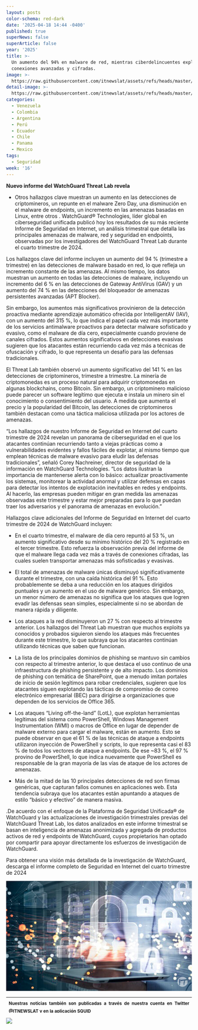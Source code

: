 ```yaml
---
layout: posts
color-schema: red-dark
date: '2025-04-18 14:44 -0400'
published: true
superNews: false
superArticle: false
year: '2025'
title: >-
  Un aumento del 94% en malware de red, mientras ciberdelincuentes explotan
  conexiones avanzadas y cifradas.
image: >-
  https://raw.githubusercontent.com/itnewslat/assets/refs/heads/master/img/540x320/seguridad-table-p.jpg
detail-image: >-
  https://raw.githubusercontent.com/itnewslat/assets/refs/heads/master/img/1024x680/seguridad-table-g.jpg
categories:
  - Venezuela
  - Colombia
  - Argentina
  - Perú
  - Ecuador
  - Chile
  - Panama
  - Mexico
tags:
  - Seguridad
week: '16'
---
```

**Nuevo informe del WatchGuard Threat Lab revela**

- Otros hallazgos clave muestran un aumento en las detecciones de criptomineros, un repunte en el malware Zero Day, una disminución en el malware de endpoints, un incremento en las amenazas basadas en Linux, entre otros
.
WatchGuard® Technologies, líder global en ciberseguridad unificada publicó hoy los resultados de su más reciente Informe de Seguridad en Internet, un análisis trimestral que detalla las principales amenazas de malware, red y seguridad en endpoints, observadas por los investigadores del WatchGuard Threat Lab durante el cuarto trimestre de 2024.
 
Los hallazgos clave del informe incluyen un aumento del 94 % (trimestre a trimestre) en las detecciones de malware basado en red, lo que refleja un incremento constante de las amenazas. Al mismo tiempo, los datos muestran un aumento en todas las detecciones de malware, incluyendo un incremento del 6 % en las detecciones de Gateway AntiVirus (GAV) y un aumento del 74 % en las detecciones del bloqueador de amenazas persistentes avanzadas (APT Blocker). 

Sin embargo, los aumentos más significativos provinieron de la detección proactiva mediante aprendizaje automático ofrecida por IntelligentAV (IAV), con un aumento del 315 %, lo que indica el papel cada vez más importante de los servicios antimalware proactivos para detectar malware sofisticado y evasivo, como el malware de día cero, especialmente cuando proviene de canales cifrados. Estos aumentos significativos en detecciones evasivas sugieren que los atacantes están recurriendo cada vez más a técnicas de ofuscación y cifrado, lo que representa un desafío para las defensas tradicionales.

El Threat Lab también observó un aumento significativo del 141 % en las detecciones de criptomineros, trimestre a trimestre. La minería de criptomonedas es un proceso natural para adquirir criptomonedas en algunas blockchains, como Bitcoin. Sin embargo, un criptominero malicioso puede parecer un software legítimo que ejecuta e instala un minero sin el conocimiento o consentimiento del usuario. A medida que aumenta el precio y la popularidad del Bitcoin, las detecciones de criptomineros también destacan como una táctica maliciosa utilizada por los actores de amenazas.

“Los hallazgos de nuestro Informe de Seguridad en Internet del cuarto trimestre de 2024 revelan un panorama de ciberseguridad en el que los atacantes continúan recurriendo tanto a viejas prácticas como a vulnerabilidades evidentes y fallos fáciles de explotar, al mismo tiempo que emplean técnicas de malware evasivo para eludir las defensas tradicionales”, señaló Corey Nachreiner, director de seguridad de la información en WatchGuard Technologies. “Los datos ilustran la importancia de mantenerse alerta con lo básico: actualizar proactivamente los sistemas, monitorear la actividad anormal y utilizar defensas en capas para detectar los intentos de explotación inevitables en redes y endpoints. Al hacerlo, las empresas pueden mitigar en gran medida las amenazas observadas este trimestre y estar mejor preparadas para lo que puedan traer los adversarios y el panorama de amenazas en evolución.”

Hallazgos clave adicionales del Informe de Seguridad en Internet del cuarto trimestre de 2024 de WatchGuard incluyen:

- En el cuarto trimestre, el malware de día cero repuntó al 53 %, un aumento significativo desde su mínimo histórico del 20 % registrado en el tercer trimestre. Esto refuerza la observación previa del informe de que el malware llega cada vez más a través de conexiones cifradas, las cuales suelen transportar amenazas más sofisticadas y evasivas.

- El total de amenazas de malware únicas disminuyó significativamente durante el trimestre, con una caída histórica del 91 %. Esto probablemente se deba a una reducción en los ataques dirigidos puntuales y un aumento en el uso de malware genérico. Sin embargo, un menor número de amenazas no significa que los ataques que logren evadir las defensas sean simples, especialmente si no se abordan de manera rápida y diligente.

- Los ataques a la red disminuyeron un 27 % con respecto al trimestre anterior. Los hallazgos del Threat Lab muestran que muchos exploits ya conocidos y probados siguieron siendo los ataques más frecuentes durante este trimestre, lo que subraya que los atacantes continúan utilizando técnicas que saben que funcionan.

- La lista de los principales dominios de phishing se mantuvo sin cambios con respecto al trimestre anterior, lo que destaca el uso continuo de una infraestructura de phishing persistente y de alto impacto. Los dominios de phishing con temática de SharePoint, que a menudo imitan portales de inicio de sesión legítimos para robar credenciales, sugieren que los atacantes siguen explotando las tácticas de compromiso de correo electrónico empresarial (BEC) para dirigirse a organizaciones que dependen de los servicios de Office 365.

- Los ataques “Living off-the-land” (LotL), que explotan herramientas legítimas del sistema como PowerShell, Windows Management Instrumentation (WMI) o macros de Office en lugar de depender de malware externo para cargar el malware, están en aumento. Esto se puede observar en que el 61 % de las técnicas de ataque a endpoints utilizaron inyección de PowerShell y scripts, lo que representa casi el 83 % de todos los vectores de ataque a endpoints. De ese ~83 %, el 97 % provino de PowerShell, lo que indica nuevamente que PowerShell es responsable de la gran mayoría de las vías de ataque de los actores de amenazas.

- Más de la mitad de las 10 principales detecciones de red son firmas genéricas, que capturan fallos comunes en aplicaciones web. Esta tendencia subraya que los atacantes están apuntando a ataques de estilo “básico y efectivo” de manera masiva.

.De acuerdo con el enfoque de la Plataforma de Seguridad Unificada® de WatchGuard y las actualizaciones de investigación trimestrales previas del WatchGuard Threat Lab, los datos analizados en este informe trimestral se basan en inteligencia de amenazas anonimizada y agregada de productos activos de red y endpoints de WatchGuard, cuyos propietarios han optado por compartir para apoyar directamente los esfuerzos de investigación de WatchGuard.

Para obtener una visión más detallada de la investigación de WatchGuard, descarga el informe completo de Seguridad en Internet del cuarto trimestre de 2024

![](https://raw.githubusercontent.com/itnewslat/assets/refs/heads/master/img/540x320/seguridad-table-p.jpg)

<table style="height: 42px;" width="569">
<tbody>
<tr>
<td style="text-align: justify;"><sub><strong>Nuestras noticias también son publicadas a través de nuestra cuenta en Twitter <a href="https://twitter.com/itnewslat?lang=es">@ITNEWSLAT</a> y en la aplicación <a href="https://squidapp.co/en/">SQUID</a></strong></sub></td>
</tr>
</tbody>
</table>

<img src="https://tracker.metricool.com/c3po.jpg?hash=56f88a41e39ab42c063cc51676587a04"/>
